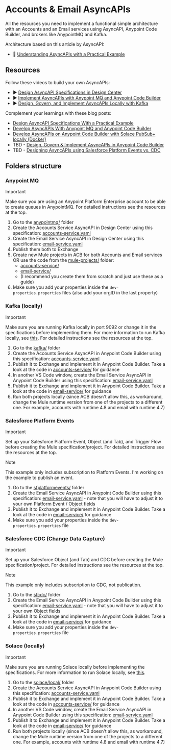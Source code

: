 # Accounts & Email AsyncAPIs

All the resources you need to implement a functional simple architecture with an Accounts and an Email services using AsyncAPI, Anypoint Code Builder, and brokers like AnypointMQ and Kafka.

Architecture based on this article by AsyncAPI: 
- 📘 [Understanding AsyncAPIs with a Practical Example](https://www.asyncapi.com/blog/understanding-asyncapis)

## Resources

Follow these videos to build your own AsyncAPIs:

- ▶️ [Design AsyncAPI Specifications in Design Center](https://www.youtube.com/watch?v=GQXRW5C6U0s)
- ▶️ [Implement AsyncAPIs with Anypoint MQ and Anypoint Code Builder](https://www.youtube.com/watch?v=sf7zx_KHxLA)
- ▶️ [Design, Govern, and Implement AsyncAPIs Locally with Kafka](https://www.youtube.com/watch?v=825T7VpyaBk)

Complement your learnings with these blog posts:

- [Design AsyncAPI Specifications With a Practical Example](https://blogs.mulesoft.com/dev-guides/how-to-design-asyncapi-specifications/)
- [Develop AsyncAPIs With Anypoint MQ and Anypoint Code Builder](https://blogs.mulesoft.com/dev-guides/develop-asyncapis-with-anypoint-mq-and-anypoint-code-builder/)
- [Develop AsyncAPIs on Anypoint Code Builder with Solace PubSub+ locally (Docker)](https://www.prostdev.com/post/how-to-develop-asyncapis-on-anypoint-code-builder-with-solace-pubsub-locally-docker)
- TBD - [Design, Govern & Implement AsyncAPIs in Anypoint Code Builder](https://blogs.mulesoft.com/)
- TBD - [Designing AsyncAPIs using Salesforce Platform Events vs. CDC](https://blogs.mulesoft.com/)

## Folders structure

### Anypoint MQ

> [!IMPORTANT]
> Make sure you are using an Anypoint Platform Enterprise account to be able to create queues in AnypointMQ. For detailed instructions see the resources at the top.

1. Go to the [anypointmq/](/anypointmq/) folder
2. Create the Accounts Service AsyncAPI in Design Center using this specification: [accounts-service.yaml](anypointmq/specifications/accounts-service.yaml)
3. Create the Email Service AsyncAPI in Design Center using this specification: [email-service.yaml](anypointmq/specifications/email-service.yaml)
4. Publish them both to Exchange
5. Create new Mule projects in ACB for both Accounts and Email services OR use the code from the [mule-projects/](anypointmq/mule-projects/) folder:
    - [accounts-service/](anypointmq/mule-projects/accounts-service/)
    - [email-service/](anypointmq/mule-projects/email-service/)
    - (I recommend you create them from scratch and just use these as a guide)
6. Make sure you add your properties inside the `dev-properties.properties` files (also add your orgID in the last property)

### Kafka (locally)

> [!IMPORTANT]
> Make sure you are running Kafka locally in port 9092 or change it in the specifications before implementing them. For more information to run Kafka locally, see [this](https://github.com/sahansera/kafka-docker). For detailed instructions see the resources at the top.

1. Go to the [kafka/](/kafka/) folder
2. Create the Accounts Service AsyncAPI in Anypoint Code Builder using this specification: [accounts-service.yaml](kafka/specifications/accounts-service.yaml)
3. Publish it to Exchange and implement it in Anypoint Code Builder. Take a look at the code in [accounts-service/](kafka/mule-projects/accounts-service/) for guidance
4. In another VS Code window, create the Email Service AsyncAPI in Anypoint Code Builder using this specification: [email-service.yaml](kafka/specifications/email-service.yaml)
5. Publish it to Exchange and implement it in Anypoint Code Builder. Take a look at the code in [email-service/](kafka/mule-projects/email-service/) for guidance
6. Run both projects locally (since ACB doesn't allow this, as workaround, change the Mule runtime version from one of the projects to a different one. For example, accounts with runtime 4.8 and email with runtime 4.7)

### Salesforce Platform Events

> [!IMPORTANT]
> Set up your Salesforce Platform Event, Object (and Tab), and Trigger Flow before creating the Mule specification/project. For detailed instructions see the resources at the top.

> [!NOTE]
> This example only includes subscription to Platform Events. I'm working on the example to publish an event.

1. Go to the [sfplatformevents/](/sfplatformevents/) folder
2. Create the Email Service AsyncAPI in Anypoint Code Builder using this specification: [email-service.yaml](/sfplatformevents/specifications/email-service.yaml) - note that you will have to adjust it to your own Platform Event / Object fields
3. Publish it to Exchange and implement it in Anypoint Code Builder. Take a look at the code in [email-service/](/sfplatformevents/mule-projects/email-service/) for guidance
4. Make sure you add your properties inside the `dev-properties.properties` file

### Salesforce CDC (Change Data Capture)

> [!IMPORTANT]
> Set up your Salesforce Object (and Tab) and CDC before creating the Mule specification/project. For detailed instructions see the resources at the top.

> [!NOTE]
> This example only includes subscription to CDC, not publication.

1. Go to the [sfcdc/](/sfcdc/) folder
2. Create the Email Service AsyncAPI in Anypoint Code Builder using this specification: [email-service.yaml](/sfcdc/specifications/email-service.yaml) - note that you will have to adjust it to your own Object fields
3. Publish it to Exchange and implement it in Anypoint Code Builder. Take a look at the code in [email-service/](/sfcdc/mule-projects/email-service/) for guidance
4. Make sure you add your properties inside the `dev-properties.properties` file

### Solace (locally)

> [!IMPORTANT]
> Make sure you are running Solace locally before implementing the specifications. For more information to run Solace locally, see [this](https://www.prostdev.com/post/how-to-develop-asyncapis-on-anypoint-code-builder-with-solace-pubsub-locally-docker).

1. Go to the [solace/local/](/solace/local/) folder
2. Create the Accounts Service AsyncAPI in Anypoint Code Builder using this specification: [accounts-service.yaml](solace/local/specifications/accounts-service.yaml)
3. Publish it to Exchange and implement it in Anypoint Code Builder. Take a look at the code in [accounts-service/](solace/local/mule-projects/accounts-service/) for guidance
4. In another VS Code window, create the Email Service AsyncAPI in Anypoint Code Builder using this specification: [email-service.yaml](solace/local/specifications/email-service.yaml)
5. Publish it to Exchange and implement it in Anypoint Code Builder. Take a look at the code in [email-service/](solace/local/mule-projects/email-service/) for guidance
6. Run both projects locally (since ACB doesn't allow this, as workaround, change the Mule runtime version from one of the projects to a different one. For example, accounts with runtime 4.8 and email with runtime 4.7)